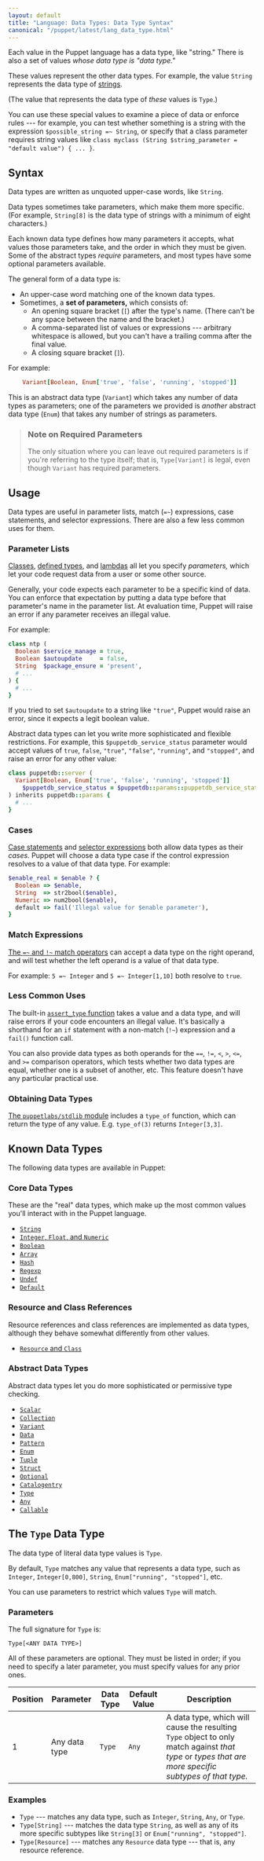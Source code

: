 ```yaml
---
layout: default
title: "Language: Data Types: Data Type Syntax"
canonical: "/puppet/latest/lang_data_type.html"
---
```


[classes]: ./lang_classes.html
[defined types]: ./lang_defined_types.html
[lambdas]: ./lang_lambdas.html
[case statements]: ./lang_conditional.html#case-statements
[selector expressions]: ./lang_conditional.html#selectors
[match_operator]: ./lang_expressions.html#regex-or-data-type-match
[strings]: ./lang_data_string.html
[assert_type]: ./function.html#asserttype
[number]: ./lang_data_number.html
[boolean]: ./lang_data_boolean.html
[array]: ./lang_data_array.html
[hash]: ./lang_data_hash.html
[regexp]: ./lang_data_regexp.html
[undef]: ./lang_data_undef.html
[default]: ./lang_data_default.html
[resource_reference]: ./lang_data_resource_reference.html
[scalar]: ./lang_data_abstract.html#scalar
[collection]: ./lang_data_abstract.html#collection
[variant]: ./lang_data_abstract.html#variant
[data]: ./lang_data_abstract.html#data
[pattern]: ./lang_data_abstract.html#pattern
[enum]: ./lang_data_abstract.html#enum
[tuple]: ./lang_data_abstract.html#tuple
[struct]: ./lang_data_abstract.html#struct
[optional]: ./lang_data_abstract.html#optional
[catalogentry]: ./lang_data_abstract.html#catalogentry
[any]: ./lang_data_abstract.html#any
[callable]: ./lang_data_abstract.html#callable
[stdlib]: https://forge.puppetlabs.com/puppetlabs/stdlib

Each value in the Puppet language has a data type, like "string." There is also a set of values _whose data type is "data type."_

These values represent the other data types. For example, the value `String` represents the data type of [strings][].

(The value that represents the data type of _these_ values is `Type`.)

You can use these special values to examine a piece of data or enforce rules --- for example, you can test whether something is a string with the expression `$possible_string =~ String`, or specify that a class parameter requires string values like `class myclass (String $string_parameter = "default value") { ... }`.

## Syntax

Data types are written as unquoted upper-case words, like `String`.

Data types sometimes take parameters, which make them more specific. (For example, `String[8]` is the data type of strings with a minimum of eight characters.)

Each known data type defines how many parameters it accepts, what values those parameters take, and the order in which they must be given. Some of the abstract types _require_ parameters, and most types have some optional parameters available.

The general form of a data type is:

* An upper-case word matching one of the known data types.
* Sometimes, a **set of parameters,** which consists of:
    * An opening square bracket (`[`) after the type's name. (There can't be any space between the name and the bracket.)
    * A comma-separated list of values or expressions --- arbitrary whitespace is allowed, but you can't have a trailing comma after the final value.
    * A closing square bracket (`]`).

For example:

~~~ ruby
    Variant[Boolean, Enum['true', 'false', 'running', 'stopped']]
~~~

This is an abstract data type (`Variant`) which takes any number of data types as parameters; one of the parameters we provided is _another_ abstract data type (`Enum`) that takes any number of strings as parameters.

> ### Note on Required Parameters
>
> The only situation where you can leave out required parameters is if you're referring to the type itself; that is, `Type[Variant]` is legal, even though `Variant` has required parameters.

## Usage

Data types are useful in parameter lists, match (`=~`) expressions, case statements, and selector expressions. There are also a few less common uses for them.

### Parameter Lists

[Classes][], [defined types][], and [lambdas][] all let you specify _parameters,_ which let your code request data from a user or some other source.

Generally, your code expects each parameter to be a specific kind of data. You can enforce that expectation by putting a data type before that parameter's name in the parameter list. At evaluation time, Puppet will raise an error if any parameter receives an illegal value.

For example:

~~~ ruby
class ntp (
  Boolean $service_manage = true,
  Boolean $autoupdate     = false,
  String  $package_ensure = 'present',
  # ...
) {
  # ...
}
~~~

If you tried to set `$autoupdate` to a string like `"true"`, Puppet would raise an error, since it expects a legit boolean value.

Abstract data types can let you write more sophisticated and flexible restrictions. For example, this `$puppetdb_service_status` parameter would accept values of `true`, `false`, `"true"`, `"false"`, `"running"`, and `"stopped"`, and raise an error for any other value:

~~~ ruby
class puppetdb::server (
  Variant[Boolean, Enum['true', 'false', 'running', 'stopped']]
    $puppetdb_service_status = $puppetdb::params::puppetdb_service_status,
) inherits puppetdb::params {
  # ...
}
~~~


### Cases

[Case statements][] and [selector expressions][] both allow data types as their _cases._ Puppet will choose a data type case if the control expression resolves to a value of that data type. For example:

~~~ ruby
$enable_real = $enable ? {
  Boolean => $enable,
  String  => str2bool($enable),
  Numeric => num2bool($enable),
  default => fail('Illegal value for $enable parameter'),
}
~~~

### Match Expressions

[The `=~` and `!~` match operators][match_operator] can accept a data type on the right operand, and will test whether the left operand is a value of that data type.

For example: `5 =~ Integer` and `5 =~ Integer[1,10]` both resolve to `true`.

### Less Common Uses

The built-in [`assert_type` function][assert_type] takes a value and a data type, and will raise errors if your code encounters an illegal value. It's basically a shorthand for an `if` statement with a non-match (`!~`) expression and a `fail()` function call.

You can also provide data types as both operands for the `==`, `!=`, `<`, `>`, `<=`, and `>=` comparison operators, which tests whether two data types are equal, whether one is a subset of another, etc. This feature doesn't have any particular practical use.

### Obtaining Data Types

[The `puppetlabs/stdlib` module][stdlib] includes a `type_of` function, which can return the type of any value. E.g. `type_of(3)` returns `Integer[3,3]`.


## Known Data Types

The following data types are available in Puppet:

### Core Data Types

These are the "real" data types, which make up the most common values you'll interact with in the Puppet language.

* [`String`][strings]
* [`Integer`, `Float`, and `Numeric`][number]
* [`Boolean`][boolean]
* [`Array`][array]
* [`Hash`][hash]
* [`Regexp`][regexp]
* [`Undef`][undef]
* [`Default`][default]

### Resource and Class References

Resource references and class references are implemented as data types, although they behave somewhat differently from other values.

* [`Resource` and `Class`][resource_reference]


### Abstract Data Types

Abstract data types let you do more sophisticated or permissive type checking.

* [`Scalar`][Scalar]
* [`Collection`][Collection]
* [`Variant`][Variant]
* [`Data`][Data]
* [`Pattern`][Pattern]
* [`Enum`][Enum]
* [`Tuple`][Tuple]
* [`Struct`][Struct]
* [`Optional`][Optional]
* [`Catalogentry`][Catalogentry]
* [`Type`][inpage_type]
* [`Any`][Any]
* [`Callable`][Callable]

## The `Type` Data Type

[inpage_type]: #the-type-data-type

The data type of literal data type values is `Type`.

By default, `Type` matches any value that represents a data type, such as `Integer`, `Integer[0,800]`, `String`, `Enum["running", "stopped"]`, etc.

You can use parameters to restrict which values `Type` will match.

### Parameters

The full signature for `Type` is:

    Type[<ANY DATA TYPE>]

All of these parameters are optional. They must be listed in order; if you need to specify a later parameter, you must specify values for any prior ones.

Position | Parameter        | Data Type | Default Value | Description
---------| -----------------|-----------|---------------|------------
1 | Any data type | `Type` | `Any` | A data type, which will cause the resulting `Type` object to only match against _that type_ or _types that are more specific subtypes of that type._

### Examples

* `Type` --- matches any data type, such as `Integer`, `String`, `Any`, or `Type`.
* `Type[String]` --- matches the data type `String`, as well as any of its more specific subtypes like `String[3]` or `Enum["running", "stopped"]`.
* `Type[Resource]` --- matches any `Resource` data type --- that is, any resource reference.

